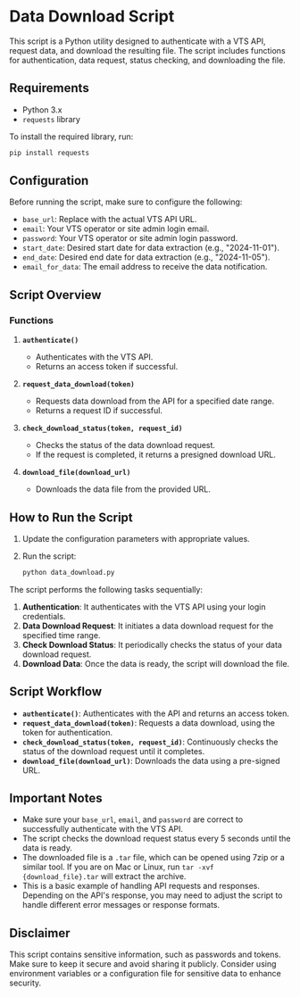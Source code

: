 # Data Download Script

This script is a Python utility designed to authenticate with a VTS API, request data, and download the resulting file. The script includes functions for authentication, data request, status checking, and downloading the file.

## Requirements

- Python 3.x
- `requests` library

To install the required library, run:

```sh
pip install requests
```

## Configuration

Before running the script, make sure to configure the following:

- `base_url`: Replace with the actual VTS API URL.
- `email`: Your VTS operator or site admin login email.
- `password`: Your VTS operator or site admin login password.
- `start_date`: Desired start date for data extraction (e.g., "2024-11-01").
- `end_date`: Desired end date for data extraction (e.g., "2024-11-05").
- `email_for_data`: The email address to receive the data notification.

## Script Overview

### Functions

1. **`authenticate()`**
   - Authenticates with the VTS API.
   - Returns an access token if successful.

2. **`request_data_download(token)`**
   - Requests data download from the API for a specified date range.
   - Returns a request ID if successful.

3. **`check_download_status(token, request_id)`**
   - Checks the status of the data download request.
   - If the request is completed, it returns a presigned download URL.

4. **`download_file(download_url)`**
   - Downloads the data file from the provided URL.

## How to Run the Script

1. Update the configuration parameters with appropriate values.
2. Run the script:

   ```sh
   python data_download.py
   ```

The script performs the following tasks sequentially:
1. **Authentication**: It authenticates with the VTS API using your login credentials.
2. **Data Download Request**: It initiates a data download request for the specified time range.
3. **Check Download Status**: It periodically checks the status of your data download request.
4. **Download Data**: Once the data is ready, the script will download the file.

## Script Workflow
- **`authenticate()`**: Authenticates with the API and returns an access token.
- **`request_data_download(token)`**: Requests a data download, using the token for authentication.
- **`check_download_status(token, request_id)`**: Continuously checks the status of the download request until it completes.
- **`download_file(download_url)`**: Downloads the data using a pre-signed URL.

## Important Notes
- Make sure your `base_url`, `email`, and `password` are correct to successfully authenticate with the VTS API.
- The script checks the download request status every 5 seconds until the data is ready.
- The downloaded file is a `.tar` file, which can be opened using 7zip or a similar tool. If you are on Mac or Linux, run `tar -xvf {download_file}.tar` will extract the archive.
- This is a basic example of handling API requests and responses. Depending on the API's response, you may need to adjust the script to handle different error messages or response formats.

## Disclaimer
This script contains sensitive information, such as passwords and tokens. Make sure to keep it secure and avoid sharing it publicly. Consider using environment variables or a configuration file for sensitive data to enhance security.
